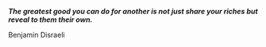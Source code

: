 _**The greatest good you can do for another is not just share your riches but reveal to them their own.**_

Benjamin Disraeli